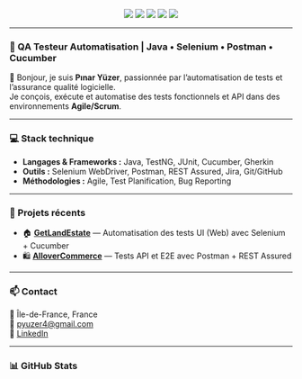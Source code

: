 <p align="center">
  <img src="https://img.shields.io/badge/Java-ED8B00?style=for-the-badge&logo=java&logoColor=white"/>
  <img src="https://img.shields.io/badge/Selenium-43B02A?style=for-the-badge&logo=selenium&logoColor=white"/>
  <img src="https://img.shields.io/badge/Postman-FE6C37?style=for-the-badge&logo=postman&logoColor=white"/>
  <img src="https://img.shields.io/badge/GitHub-181717?style=for-the-badge&logo=github&logoColor=white"/>
  <img src="https://img.shields.io/badge/Agile%2FScrum-2496ED?style=for-the-badge&logo=scrumalliance&logoColor=white"/>
</p>

---

### 🧪 QA Testeur Automatisation | Java • Selenium • Postman • Cucumber

👋 Bonjour, je suis **Pınar Yüzer**, passionnée par l’automatisation de tests et l’assurance qualité logicielle.  
Je conçois, exécute et automatise des tests fonctionnels et API dans des environnements **Agile/Scrum**.

---

### 💻 Stack technique
- **Langages & Frameworks :** Java, TestNG, JUnit, Cucumber, Gherkin  
- **Outils :** Selenium WebDriver, Postman, REST Assured, Jira, Git/GitHub  
- **Méthodologies :** Agile, Test Planification, Bug Reporting  

---

### 🚀 Projets récents
- 🏠 **[GetLandEstate](https://github.com/Pinar13yuzer/GetLandEstate)** — Automatisation des tests UI (Web) avec Selenium + Cucumber  
- 🛍️ **[AlloverCommerce](https://github.com/Pinar13yuzer/AlloverCommerce)** — Tests API et E2E avec Postman + REST Assured  

---

### 📫 Contact
📍 Île-de-France, France  
📧 [pyuzer4@gmail.com](mailto:pyuzer4@gmail.com)  
🔗 [LinkedIn](https://www.linkedin.com/in/pinaryuzer)  

---

### 📊 GitHub Stats

<p align="center">
  <img src="https://github-readme-stats.vercel.app/api?username=Pinar13yuzer&show_icons=true&theme=default&hide_border=true&count_private=true" alt="GitHub s_
